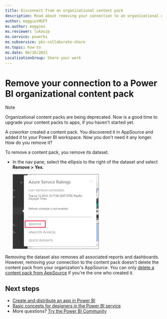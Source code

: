 ```yaml
---
title: Disconnect from an organizational content pack
description: Read about removing your connection to an organizational content pack by deleting its dataset in Power BI.
author: maggiesMSFT
ms.author: maggies
ms.reviewer: lukaszp
ms.service: powerbi
ms.subservice: pbi-collaborate-share
ms.topic: how-to
ms.date: 06/16/2021
LocalizationGroup: Share your work
---
```

# Remove your connection to a Power BI organizational content pack

> [!NOTE]
> Organizational content packs are being deprecated. Now is a good time to upgrade your content packs to apps, if you haven't started yet.
> 

A coworker created a content pack. You discovered it in AppSource and added it to your Power BI workspace. Now you don't need it any longer.  How do you remove it?

To remove a content pack, you remove its dataset.  

* In the nav pane, select the ellipsis to the right of the dataset and select **Remove \> Yes**.  
  
  ![Remove content pack](media/service-organizational-content-pack-disconnect/power-bi-remove-organizational-content-pack-dataset.png)

Removing the dataset also removes all associated reports and dashboards. However, removing your connection to the content pack doesn't delete the content pack from your organization's AppSource. You can only [delete a content pack from AppSource](service-organizational-content-pack-manage-update-delete.md) if you're the one who created it.

## Next steps

* [Create and distribute an app in Power BI](service-create-distribute-apps.md) 
* [Basic concepts for designers in the Power BI service](../fundamentals/service-basic-concepts.md)  
* More questions? [Try the Power BI Community](https://community.powerbi.com/)
